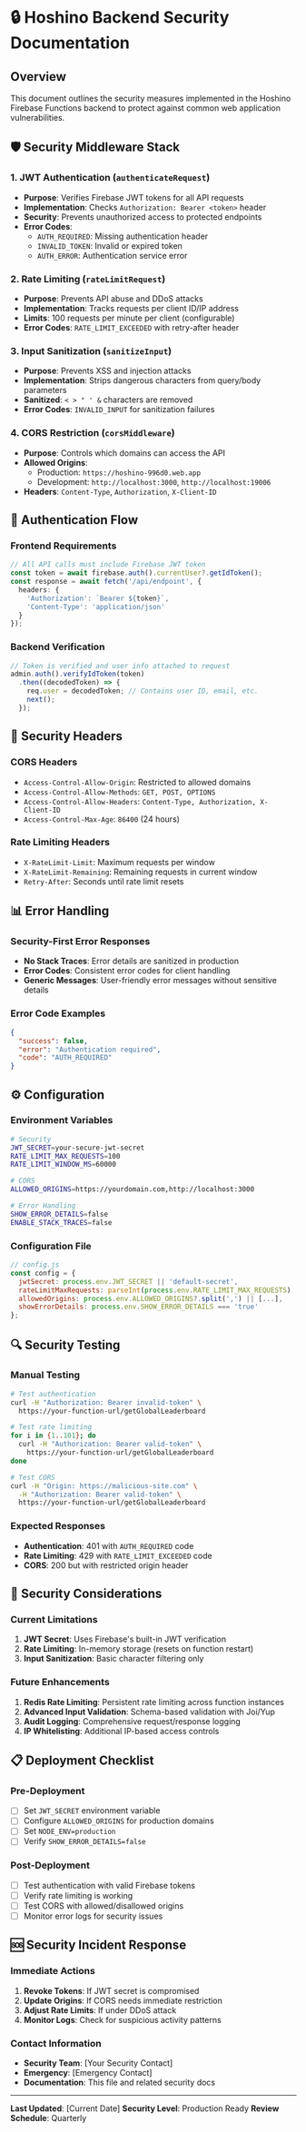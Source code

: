 # 🔒 Hoshino Backend Security Documentation

## Overview
This document outlines the security measures implemented in the Hoshino Firebase Functions backend to protect against common web application vulnerabilities.

## 🛡️ Security Middleware Stack

### 1. JWT Authentication (`authenticateRequest`)
- **Purpose**: Verifies Firebase JWT tokens for all API requests
- **Implementation**: Checks `Authorization: Bearer <token>` header
- **Security**: Prevents unauthorized access to protected endpoints
- **Error Codes**: 
  - `AUTH_REQUIRED`: Missing authentication header
  - `INVALID_TOKEN`: Invalid or expired token
  - `AUTH_ERROR`: Authentication service error

### 2. Rate Limiting (`rateLimitRequest`)
- **Purpose**: Prevents API abuse and DDoS attacks
- **Implementation**: Tracks requests per client ID/IP address
- **Limits**: 100 requests per minute per client (configurable)
- **Error Codes**: `RATE_LIMIT_EXCEEDED` with retry-after header

### 3. Input Sanitization (`sanitizeInput`)
- **Purpose**: Prevents XSS and injection attacks
- **Implementation**: Strips dangerous characters from query/body parameters
- **Sanitized**: `< > " ' &` characters are removed
- **Error Codes**: `INVALID_INPUT` for sanitization failures

### 4. CORS Restriction (`corsMiddleware`)
- **Purpose**: Controls which domains can access the API
- **Allowed Origins**: 
  - Production: `https://hoshino-996d0.web.app`
  - Development: `http://localhost:3000`, `http://localhost:19006`
- **Headers**: `Content-Type`, `Authorization`, `X-Client-ID`

## 🔐 Authentication Flow

### Frontend Requirements
```typescript
// All API calls must include Firebase JWT token
const token = await firebase.auth().currentUser?.getIdToken();
const response = await fetch('/api/endpoint', {
  headers: {
    'Authorization': `Bearer ${token}`,
    'Content-Type': 'application/json'
  }
});
```

### Backend Verification
```javascript
// Token is verified and user info attached to request
admin.auth().verifyIdToken(token)
  .then((decodedToken) => {
    req.user = decodedToken; // Contains user ID, email, etc.
    next();
  });
```

## 🚫 Security Headers

### CORS Headers
- `Access-Control-Allow-Origin`: Restricted to allowed domains
- `Access-Control-Allow-Methods`: `GET, POST, OPTIONS`
- `Access-Control-Allow-Headers`: `Content-Type, Authorization, X-Client-ID`
- `Access-Control-Max-Age`: `86400` (24 hours)

### Rate Limiting Headers
- `X-RateLimit-Limit`: Maximum requests per window
- `X-RateLimit-Remaining`: Remaining requests in current window
- `Retry-After`: Seconds until rate limit resets

## 📊 Error Handling

### Security-First Error Responses
- **No Stack Traces**: Error details are sanitized in production
- **Error Codes**: Consistent error codes for client handling
- **Generic Messages**: User-friendly error messages without sensitive details

### Error Code Examples
```json
{
  "success": false,
  "error": "Authentication required",
  "code": "AUTH_REQUIRED"
}
```

## ⚙️ Configuration

### Environment Variables
```bash
# Security
JWT_SECRET=your-secure-jwt-secret
RATE_LIMIT_MAX_REQUESTS=100
RATE_LIMIT_WINDOW_MS=60000

# CORS
ALLOWED_ORIGINS=https://yourdomain.com,http://localhost:3000

# Error Handling
SHOW_ERROR_DETAILS=false
ENABLE_STACK_TRACES=false
```

### Configuration File
```javascript
// config.js
const config = {
  jwtSecret: process.env.JWT_SECRET || 'default-secret',
  rateLimitMaxRequests: parseInt(process.env.RATE_LIMIT_MAX_REQUESTS) || 100,
  allowedOrigins: process.env.ALLOWED_ORIGINS?.split(',') || [...],
  showErrorDetails: process.env.SHOW_ERROR_DETAILS === 'true'
};
```

## 🔍 Security Testing

### Manual Testing
```bash
# Test authentication
curl -H "Authorization: Bearer invalid-token" \
  https://your-function-url/getGlobalLeaderboard

# Test rate limiting
for i in {1..101}; do
  curl -H "Authorization: Bearer valid-token" \
    https://your-function-url/getGlobalLeaderboard
done

# Test CORS
curl -H "Origin: https://malicious-site.com" \
  -H "Authorization: Bearer valid-token" \
  https://your-function-url/getGlobalLeaderboard
```

### Expected Responses
- **Authentication**: 401 with `AUTH_REQUIRED` code
- **Rate Limiting**: 429 with `RATE_LIMIT_EXCEEDED` code
- **CORS**: 200 but with restricted origin header

## 🚨 Security Considerations

### Current Limitations
1. **JWT Secret**: Uses Firebase's built-in JWT verification
2. **Rate Limiting**: In-memory storage (resets on function restart)
3. **Input Sanitization**: Basic character filtering only

### Future Enhancements
1. **Redis Rate Limiting**: Persistent rate limiting across function instances
2. **Advanced Input Validation**: Schema-based validation with Joi/Yup
3. **Audit Logging**: Comprehensive request/response logging
4. **IP Whitelisting**: Additional IP-based access controls

## 📋 Deployment Checklist

### Pre-Deployment
- [ ] Set `JWT_SECRET` environment variable
- [ ] Configure `ALLOWED_ORIGINS` for production domains
- [ ] Set `NODE_ENV=production`
- [ ] Verify `SHOW_ERROR_DETAILS=false`

### Post-Deployment
- [ ] Test authentication with valid Firebase tokens
- [ ] Verify rate limiting is working
- [ ] Test CORS with allowed/disallowed origins
- [ ] Monitor error logs for security issues

## 🆘 Security Incident Response

### Immediate Actions
1. **Revoke Tokens**: If JWT secret is compromised
2. **Update Origins**: If CORS needs immediate restriction
3. **Adjust Rate Limits**: If under DDoS attack
4. **Monitor Logs**: Check for suspicious activity patterns

### Contact Information
- **Security Team**: [Your Security Contact]
- **Emergency**: [Emergency Contact]
- **Documentation**: This file and related security docs

---

**Last Updated**: [Current Date]
**Security Level**: Production Ready
**Review Schedule**: Quarterly
